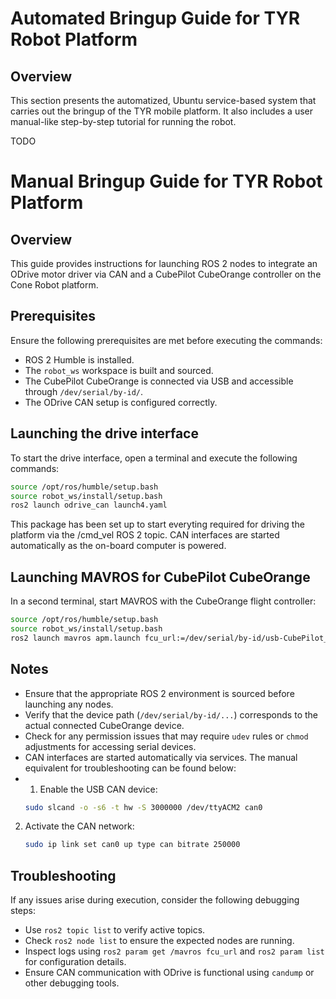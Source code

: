 # Automated Bringup Guide for TYR Robot Platform

## Overview
This section presents the automatized, Ubuntu service-based system that carries out the bringup of the TYR mobile platform. It also includes a user manual-like step-by-step tutorial for running the robot.

TODO

# Manual Bringup Guide for TYR Robot Platform

## Overview
This guide provides instructions for launching ROS 2 nodes to integrate an ODrive motor driver via CAN and a CubePilot CubeOrange controller on the Cone Robot platform. 

## Prerequisites
Ensure the following prerequisites are met before executing the commands:

- ROS 2 Humble is installed.
- The `robot_ws` workspace is built and sourced.
- The CubePilot CubeOrange is connected via USB and accessible through `/dev/serial/by-id/`.
- The ODrive CAN setup is configured correctly.

## Launching the drive interface
To start the drive interface, open a terminal and execute the following commands:

```bash
source /opt/ros/humble/setup.bash
source robot_ws/install/setup.bash
ros2 launch odrive_can launch4.yaml
```

This package has been set up to start everyting required for driving the platform via the /cmd_vel ROS 2 topic. CAN interfaces are started automatically as the on-board computer is powered.

## Launching MAVROS for CubePilot CubeOrange
In a second terminal, start MAVROS with the CubeOrange flight controller:

```bash
source /opt/ros/humble/setup.bash
source robot_ws/install/setup.bash
ros2 launch mavros apm.launch fcu_url:=/dev/serial/by-id/usb-CubePilot_CubeOrange_0-if00
```

## Notes
- Ensure that the appropriate ROS 2 environment is sourced before launching any nodes.
- Verify that the device path (`/dev/serial/by-id/...`) corresponds to the actual connected CubeOrange device.
- Check for any permission issues that may require `udev` rules or `chmod` adjustments for accessing serial devices.
- CAN interfaces are started automatically via services. The manual equivalent for troubleshooting can be found below:
- 1. Enable the USB CAN device:
   ```bash
   sudo slcand -o -s6 -t hw -S 3000000 /dev/ttyACM2 can0
   ```
2. Activate the CAN network:
   ```bash
   sudo ip link set can0 up type can bitrate 250000
   ```


## Troubleshooting
If any issues arise during execution, consider the following debugging steps:

- Use `ros2 topic list` to verify active topics.
- Check `ros2 node list` to ensure the expected nodes are running.
- Inspect logs using `ros2 param get /mavros fcu_url` and `ros2 param list` for configuration details.
- Ensure CAN communication with ODrive is functional using `candump` or other debugging tools.


